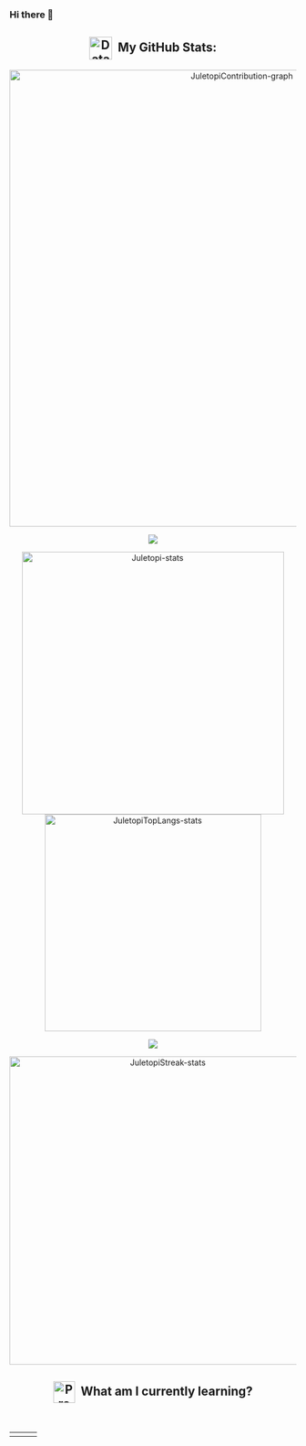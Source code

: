 ### Hi there 👋
<!-- STATS -->

<div align="center">
 
## <a href="https://media.giphy.com/media/MF3pE1wwVczhKkaSlg/giphy.gif"><img align="center" src="https://media.giphy.com/media/MF3pE1wwVczhKkaSlg/giphy.gif" height="40" alt="DataChart-gif"></a>&#160; My GitHub Stats:

<a href="https://github.com/juletopi/"><img src="https://github-readme-activity-graph.cyclic.app/graph?username=omarhamdy1120&bg_color=0e1118&hide_border=true&custom_title=Contribution%20Graph&area=true&area_color=e73737&title_color=e73737&line=e73737&point=e73737&theme=high-contrast" width="800" alt="JuletopiContribution-graph"></a>

<img align="center" src="https://capsule-render.vercel.app/api?type=rect&color=da2828&height=3&section=header&%20render">

<a href="https://github.com/juletopi/"><img src="https://github-readme-stats.vercel.app/api?username=omarhamdy1120&show_icons=true&count_private=true&include_all_commits=true&theme=codeSTACKr&title_color=e73737&icon_color=e73737&border_color=0d1017&bg_color=0e1118" width="460" alt="Juletopi-stats"></a>
<a href="https://github.com/juletopi/"><img src="https://github-readme-stats.vercel.app/api/top-langs/?username=omarhamdy1120&layout=compact&langs_count=7&theme=codeSTACKr&title_color=e73737&icon_color=e73737&border_color=0e1118&bg_color=0e1118" width="380" alt="JuletopiTopLangs-stats"></a>

<img align="center" src="https://capsule-render.vercel.app/api?type=rect&color=da2828&height=3&section=header&%20render">

<a href="https://github.com/juletopi/"><img src="https://github-readme-streak-stats.herokuapp.com/?user=omarhamdy1120&theme=dark&ring=e73737&currStreakNum=ffffff&fire=eaa532&currStreakLabel=eaa532&hide_border=true&background=0E1118" width="540" alt="JuletopiStreak-stats"></a>
</div>

<!-- LEARNING -->

<div align="center">

## <a href="https://github.com/juletopi/juletopi/blob/main/Assets/Custom%20Emojis/ProgrammingLanguage-gif.gif"><img align="center" src="https://user-images.githubusercontent.com/76459155/201819920-51947fdf-2f1f-4a77-81f4-f0684a16f8ea.gif" height="38" alt="ProgrammingLanguage-gif"></a>&#160; What am I currently learning?
<br>

<table><tr><td valign="top" width="33%">




<!--
**omarhamdy1120/omarhamdy1120** is a ✨ _special_ ✨ repository because its `README.md` (this file) appears on your GitHub profile.

Here are some ideas to get you started:

- 🔭 I’m currently working on ...
- 🌱 I’m currently learning ...
- 👯 I’m looking to collaborate on ...
- 🤔 I’m looking for help with ...
- 💬 Ask me about ...
- 📫 How to reach me: ...
- 😄 Pronouns: ...
- ⚡ Fun fact: ...
-->

